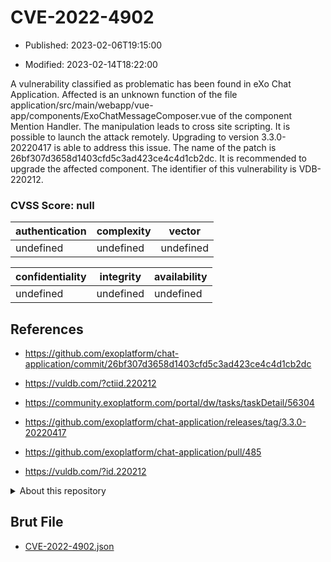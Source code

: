 # CVE-2022-4902

- Published: 2023-02-06T19:15:00

- Modified: 2023-02-14T18:22:00

A vulnerability classified as problematic has been found in eXo Chat Application. Affected is an unknown function of the file application/src/main/webapp/vue-app/components/ExoChatMessageComposer.vue of the component Mention Handler. The manipulation leads to cross site scripting. It is possible to launch the attack remotely. Upgrading to version 3.3.0-20220417 is able to address this issue. The name of the patch is 26bf307d3658d1403cfd5c3ad423ce4c4d1cb2dc. It is recommended to upgrade the affected component. The identifier of this vulnerability is VDB-220212.

### CVSS Score: **null**

| authentication | complexity | vector |
| --- | --- | --- |
| undefined | undefined | undefined |

| confidentiality | integrity | availability |
| --- | --- | --- |
| undefined | undefined | undefined |

## References

* https://github.com/exoplatform/chat-application/commit/26bf307d3658d1403cfd5c3ad423ce4c4d1cb2dc

* https://vuldb.com/?ctiid.220212

* https://community.exoplatform.com/portal/dw/tasks/taskDetail/56304

* https://github.com/exoplatform/chat-application/releases/tag/3.3.0-20220417

* https://github.com/exoplatform/chat-application/pull/485

* https://vuldb.com/?id.220212

<details>
<summary>About this repository</summary> 

  This repository is part of the project [Live Hack CVE](https://github.com/Live-Hack-CVE). Main website can be found [www.live-hack.org](https://www.live-hack.org) 
  
  Made by [Sn0wAlice](https://github.com/Sn0wAlice) for the people that care about security and need to have a feed of the latest CVEs. Hope you enjoy it, don't forget to star the repo and follow me on [Twitter](https://twitter.com/Sn0wAlice) and [Github](https://github.com/Sn0wAlice). And that is my [personnal website](https://www.alice-snow.me/)

  - [Home Page](https://github.com/Live-Hack-CVE)
  - [Framework](https://github.com/Live-Hack-CVE/cve-framework)
  - [CVE database](https://github.com/Live-Hack-CVE/full_database)
  - [Changelog](https://github.com/Live-Hack-CVE/Changelog)
</details>

## Brut File

* [CVE-2022-4902.json](https://raw.githubusercontent.com/Live-Hack-CVE/full_database/main/cves/2022/CVE-2022-4902.json)

